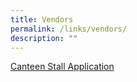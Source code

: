 ```yaml
---
title: Vendors
permalink: /links/vendors/
description: ""
---
```

[Canteen Stall Application](https://qifapri.moe.edu.sg/canteen/)
